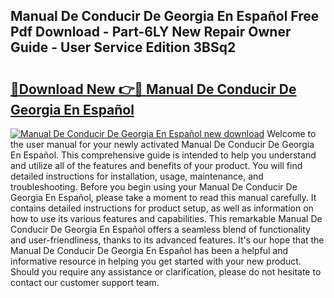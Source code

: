## Manual De Conducir De Georgia En Español Free Pdf Download - Part-6LY New Repair Owner Guide - User Service Edition 3BSq2

# <h2><a href="http://bc32269.oget.top/?id=Manual+De+Conducir+De+Georgia+En+Espa%c3%b1ol">🔗Download New 👉🔴 Manual De Conducir De Georgia En Español</a></h2>

[![Manual De Conducir De Georgia En Español new download](https://i.imgur.com/5g1atiW.png)](http://bc32269.oget.top/?id=Manual+De+Conducir+De+Georgia+En+Espa%c3%b1ol)
Welcome to the user manual for your newly activated Manual De Conducir De Georgia En Español. This comprehensive guide is intended to help you understand and utilize all of the features and benefits of your product. You will find detailed instructions for installation, usage, maintenance, and troubleshooting. Before you begin using your Manual De Conducir De Georgia En Español, please take a moment to read this manual carefully. It contains detailed instructions for product setup, as well as information on how to use its various features and capabilities. This remarkable Manual De Conducir De Georgia En Español offers a seamless blend of functionality and user-friendliness, thanks to its advanced features. It's our hope that the Manual De Conducir De Georgia En Español has been a helpful and informative resource in helping you get started with your new product. Should you require any assistance or clarification, please do not hesitate to contact our customer support team.
